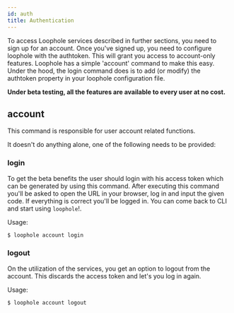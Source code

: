 ```yaml
---
id: auth
title: Authentication
---
```


To access Loophole services described in further sections, you need to sign up for an account. Once you've signed up, you need to configure loophole with the authtoken. This will grant you access to account-only features. Loophole has a simple 'account' command to make this easy. Under the hood, the login command does is to add (or modify) the authtoken property in your loophole configuration file.

**Under beta testing, all the features are available to every user at no cost.**

## account

This command is responsible for user account related functions.

It doesn't do anything alone, one of the following needs to be provided:

### login

To get the beta benefits the user should login with his access token which can be generated by using this command.
After executing this command you'll be asked to open the URL in your browser, log in and input the given code.
If everything is correct you'll be logged in. You can come back to CLI and start using `loophole`!.

Usage:

```bash
$ loophole account login
```

### logout

On the utilization of the services, you get an option to logout from the account.
This discards the access token and let's you log in again.

Usage:

```
$ loophole account logout
```
